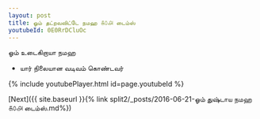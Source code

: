 ```yaml
---
layout: post
title: ஓம் தட்றவவிட்டே நமஹ ௧௦௮ டைம்ஸ்
youtubeId: 0E0RrDCluOc
---
```

 
 
 ஓம் உடைகிறாயா நமஹ  
 
 -  யார் நிலையான வடிவம் கொண்டவர் 
 
  
 
  
 
 
 
 
 
 


{% include youtubePlayer.html id=page.youtubeId %}
 
[Next]({{ site.baseurl }}{% link  split2/_posts/2016-06-21-ஓம் துஷ்டாய நமஹ ௧௦௮ டைம்ஸ்.md%})
 

